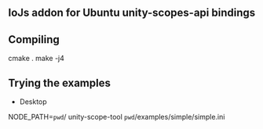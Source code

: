 IoJs addon for Ubuntu unity-scopes-api bindings
-----------------------------------------------



Compiling
---------

cmake .
make -j4


Trying the examples
-------------------

  - Desktop

NODE_PATH=`pwd`/ unity-scope-tool `pwd`/examples/simple/simple.ini

